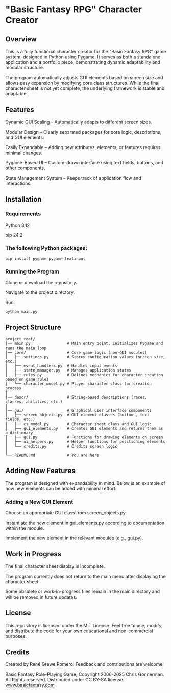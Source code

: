 # "Basic Fantasy RPG" Character Creator

## Overview

This is a fully functional character creator for the "Basic Fantasy RPG" game system, designed in Python using Pygame. It
serves as both a standalone application and a portfolio piece, demonstrating dynamic adaptability and modular structure.

The program automatically adjusts GUI elements based on screen size and allows easy expansion by modifying core class
structures. While the final character sheet is not yet complete, the underlying framework is stable and adaptable.

## Features

Dynamic GUI Scaling – Automatically adapts to different screen sizes.

Modular Design – Clearly separated packages for core logic, descriptions, and GUI elements.

Easily Expandable – Adding new attributes, elements, or features requires minimal changes.

Pygame-Based UI – Custom-drawn interface using text fields, buttons, and other components.

State Management System – Keeps track of application flow and interactions.

## Installation

### Requirements

Python 3.12

pip 24.2

### The following Python packages:

`pip install pygame pygame-textinput`

### Running the Program

Clone or download the repository.

Navigate to the project directory.

Run:

`python main.py`

## Project Structure
```
project_root/
│── main.py                # Main entry point, initializes Pygame and runs the main loop
│── core/                  # Core game logic (non-GUI modules)
│   ├── settings.py        # Stores configuration values (screen size, etc.)
│   ├── event_handlers.py  # Handles input events
│   ├── state_manager.py   # Manages application states
│   ├── rules.py           # Defines mechanics for character creation based on game rules
│   └── character_model.py # Player character class for creation process
│
│── descr/                 # String-based descriptions (races, classes, abilities, etc.)
│
│── gui/                   # Graphical user interface components
│   ├── screen_objects.py  # GUI element classes (buttons, text fields, etc.)
│   ├── cs_model.py        # Character sheet class and GUI logic
│   ├── gui_elements.py    # Creates GUI elements and returns them as a dictionary
│   ├── gui.py             # Functions for drawing elements on screen
│   ├── ui_helpers.py      # Helper functions for positioning elements
│   └── credits.py         # Credits screen logic
│
└── README.md              # You are here
```
## Adding New Features

The program is designed with expandability in mind. Below is an example of how new elements can be added with minimal
effort:

### Adding a New GUI Element

Choose an appropriate GUI class from screen_objects.py

Instantiate the new element in gui_elements.py according to documentation within the module.

Implement the new element in the relevant modules (e.g., gui.py).

## Work in Progress

The final character sheet display is incomplete.

The program currently does not return to the main menu after displaying the character sheet.

Some obsolete or work-in-progress files remain in the main directory and will be removed in future updates.

## License

This repository is licensed under the MIT License. Feel free to use, modify, and distribute the code for your own
educational and non-commercial purposes.

## Credits

Created by René Grewe Romero. Feedback and contributions are welcome!

Basic Fantasy Role-Playing Game, Copyright 2006-2025 Chris Gonnerman. All Rights reserved.
Distributed under CC BY-SA license. www.basicfantasy.com
